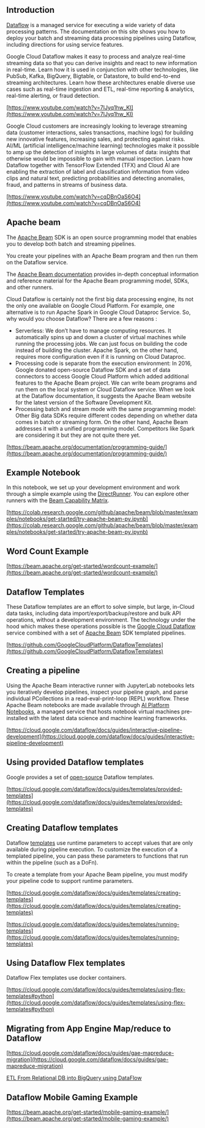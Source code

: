 

## Introduction

[Dataflow](https://cloud.google.com/dataflow/docs)   is a managed service for executing a wide variety of data processing patterns. The documentation on this site shows you how to deploy your batch and streaming data processing pipelines using Dataflow, including directions for using service features.



Google Cloud Dataflow makes it easy to process and analyze real-time streaming data so that you can derive insights and react to new information in real-time. Learn how it is used in conjunction with other technologies, like PubSub, Kafka, BigQuery, Bigtable, or Datastore, to build end-to-end streaming architectures. Learn how these architectures enable diverse use cases such as real-time ingestion and ETL, real-time reporting & analytics, real-time alerting, or fraud detection.

[https://www.youtube.com/watch?v=7lJyq1hw_KI](https://www.youtube.com/watch?v=7lJyq1hw_KI)

Google Cloud customers are increasingly looking to leverage streaming data (customer interactions, sales transactions, machine logs) for building new innovative features, increasing sales, and protecting against risks. AI/ML (artificial intelligence/machine learning) technologies make it possible to amp up the detection of insights in large volumes of data: insights that otherwise would be impossible to gain with manual inspection. Learn how Dataflow together with TensorFlow Extended (TFX) and Cloud AI are enabling the extraction of label and classification information from video clips and natural text, predicting probabilities and detecting anomalies, fraud, and patterns in streams of business data.

[https://www.youtube.com/watch?v=cqDBnOaS6O4](https://www.youtube.com/watch?v=cqDBnOaS6O4)


## Apache beam

The [Apache Beam](https://github.com/apache/beam)    SDK is an open source programming model that enables you to develop both batch and streaming pipelines.

You create your pipelines with an Apache Beam program and then run them on the Dataflow service. 

The [Apache Beam documentation](https://beam.apache.org/documentation/) provides in-depth conceptual information and reference material for the Apache Beam programming model, SDKs, and other runners.



Cloud Dataflow is certainly not the first big data processing engine, its not the only one available on Google Cloud Platform. For example, one alternative is to run Apache Spark in Google Cloud Dataproc Service. So, why would you choose Dataflow?
There are a few reasons :

* Serverless: We don’t have to manage computing resources. It automatically spins up and down a cluster of virtual machines while running the processing jobs. We can just focus on building the code instead of building the cluster. Apache Spark, on the other hand, requires more configuration even if it is running on Cloud Dataproc.
* Processing code is separate from the execution environment: In 2016, Google donated open-source Dataflow SDK and a set of data connectors to access Google Cloud Platform which added additional features to the Apache Beam project. We can write beam programs and run them on the local system or Cloud Dataflow service. When we look at the Dataflow documentation, it suggests the Apache Beam website for the latest version of the Software Development Kit.
* Processing batch and stream mode with the same programming model: Other Big data SDKs require different codes depending on whether data comes in batch or streaming form. On the other hand, Apache Beam addresses it with a unified programming model. Competitors like Spark are considering it but they are not quite there yet.

[https://beam.apache.org/documentation/programming-guide/](https://beam.apache.org/documentation/programming-guide/)


## Example Notebook

In this notebook, we set up your development environment and work through a simple example using the [DirectRunner](https://beam.apache.org/documentation/runners/direct/). You can explore other runners with the [Beam Capability Matrix](https://beam.apache.org/documentation/runners/capability-matrix/).

[https://colab.research.google.com/github/apache/beam/blob/master/examples/notebooks/get-started/try-apache-beam-py.ipynb](https://colab.research.google.com/github/apache/beam/blob/master/examples/notebooks/get-started/try-apache-beam-py.ipynb)


## Word Count Example

[https://beam.apache.org/get-started/wordcount-example/](https://beam.apache.org/get-started/wordcount-example/)


## Dataflow Templates 

These Dataflow templates are an effort to solve simple, but large, in-Cloud data tasks, including data import/export/backup/restore and bulk API operations, without a development environment. The technology under the hood which makes these operations possible is the [Google Cloud Dataflow](https://cloud.google.com/dataflow/) service combined with a set of [Apache Beam](https://beam.apache.org/) SDK templated pipelines.

[https://github.com/GoogleCloudPlatform/DataflowTemplates](https://github.com/GoogleCloudPlatform/DataflowTemplates)


## Creating a pipeline

Using the Apache Beam interactive runner with JupyterLab notebooks lets you iteratively develop pipelines, inspect your pipeline graph, and parse individual PCollections in a read-eval-print-loop (REPL) workflow. These Apache Beam notebooks are made available through [AI Platform Notebooks](https://cloud.google.com/ai-platform/notebooks/docs), a managed service that hosts notebook virtual machines pre-installed with the latest data science and machine learning frameworks.

[https://cloud.google.com/dataflow/docs/guides/interactive-pipeline-development](https://cloud.google.com/dataflow/docs/guides/interactive-pipeline-development)


## Using provided Dataflow templates

Google provides a set of [open-source](https://github.com/GoogleCloudPlatform/DataflowTemplates) Dataflow templates. 

[https://cloud.google.com/dataflow/docs/guides/templates/provided-templates](https://cloud.google.com/dataflow/docs/guides/templates/provided-templates)


## Creating Dataflow templates

Dataflow [templates](https://cloud.google.com/dataflow/docs/templates/overview) use runtime parameters to accept values that are only available during pipeline execution. To customize the execution of a templated pipeline, you can pass these parameters to functions that run within the pipeline (such as a DoFn).

To create a template from your Apache Beam pipeline, you must modify your pipeline code to support runtime parameters.

[https://cloud.google.com/dataflow/docs/guides/templates/creating-templates](https://cloud.google.com/dataflow/docs/guides/templates/creating-templates)

[https://cloud.google.com/dataflow/docs/guides/templates/running-templates](https://cloud.google.com/dataflow/docs/guides/templates/running-templates)


## Using Dataflow Flex templates

Dataflow Flex templates use docker containers.

[https://cloud.google.com/dataflow/docs/guides/templates/using-flex-templates#python](https://cloud.google.com/dataflow/docs/guides/templates/using-flex-templates#python)


## Migrating from App  Engine Map/reduce to Dataflow

[https://cloud.google.com/dataflow/docs/guides/gae-mapreduce-migration](https://cloud.google.com/dataflow/docs/guides/gae-mapreduce-migration)

[ETL From Relational DB into BigQuery using DataFlow](https://cloud.google.com/solutions/performing-etl-from-relational-database-into-bigquery)


## Dataflow Mobile Gaming Example

[https://beam.apache.org/get-started/mobile-gaming-example/](https://beam.apache.org/get-started/mobile-gaming-example/)
